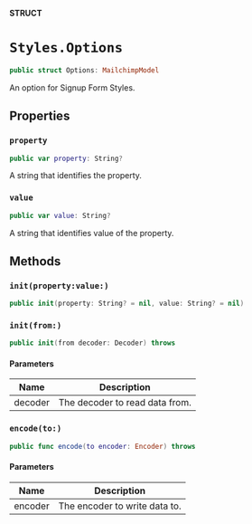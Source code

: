 **STRUCT**

# `Styles.Options`

```swift
public struct Options: MailchimpModel
```

An option for Signup Form Styles.

## Properties
### `property`

```swift
public var property: String?
```

A string that identifies the property.

### `value`

```swift
public var value: String?
```

A string that identifies value of the property.

## Methods
### `init(property:value:)`

```swift
public init(property: String? = nil, value: String? = nil)
```

### `init(from:)`

```swift
public init(from decoder: Decoder) throws
```

#### Parameters

| Name | Description |
| ---- | ----------- |
| decoder | The decoder to read data from. |

### `encode(to:)`

```swift
public func encode(to encoder: Encoder) throws
```

#### Parameters

| Name | Description |
| ---- | ----------- |
| encoder | The encoder to write data to. |